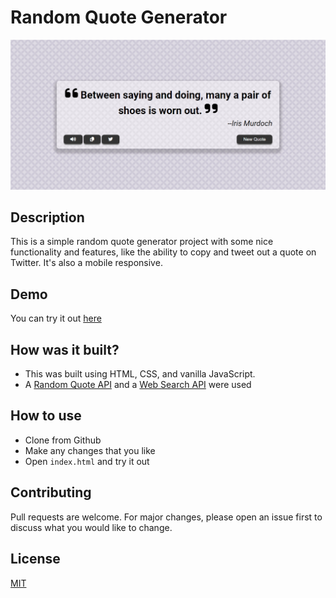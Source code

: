 # Random Quote Generator

![Alt text](image-1.png)

## Description

This is a simple random quote generator project with some nice functionality and features, like the ability to copy and tweet out a quote on Twitter. It's also a mobile responsive.

## Demo

You can try it out [here](https://eliasdewa14.github.io/hangman-js/)

## How was it built?

* This was built using HTML, CSS, and vanilla JavaScript.
* A [Random Quote API](http://api.quotable.io/random) and a [Web Search API](https://developer.mozilla.org/en-US/docs/Web/API/SpeechSynthesisUtterance) were used

## How to use

* Clone from Github
* Make any changes that you like
* Open `index.html` and try it out

## Contributing

Pull requests are welcome. For major changes, please open an issue first
to discuss what you would like to change.

## License

[MIT](https://choosealicense.com/licenses/mit/)